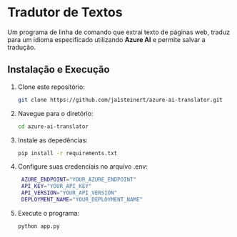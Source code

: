 # Tradutor de Textos
Um programa de linha de comando que extrai texto de páginas web, traduz para um idioma especificado utilizando **Azure AI** e permite salvar a tradução. 

## Instalação e Execução
1. Clone este repositório:
   ```bash
   git clone https://github.com/ja1steinert/azure-ai-translator.git
   ```
2. Navegue para o diretório:
   ```bash
   cd azure-ai-translator
   ```
3. Instale as depedências:
   ```bash
   pip install -r requirements.txt
   ```
4. Configure suas credenciais no arquivo .env:
   ```bash
    AZURE_ENDPOINT="YOUR_AZURE_ENDPOINT"
    API_KEY="YOUR_API_KEY"
    API_VERSION="YOUR_API_VERSION"
    DEPLOYMENT_NAME="YOUR_DEPLOYMENT_NAME"
   ```
5. Execute o programa:
   ```bash
   python app.py
   ```
